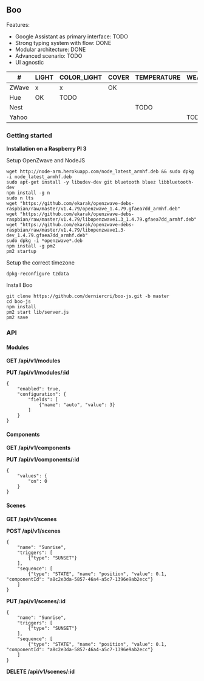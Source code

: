 ## Boo

Features:

  - Google Assistant as primary interface: TODO
  - Strong typing system with flow: DONE
  - Modular architecture: DONE
  - Advanced scenario: TODO
  - UI agnostic

| #         | LIGHT   | COLOR_LIGHT | COVER     | TEMPERATURE | WEATHER  |
| --------- | ------- | ----------- | --------- | ----------- | -------- |
| ZWave     | x       | x           | OK        |             |          |
| Hue       | OK      | TODO        |           |             |          |
| Nest      |         |             |           | TODO        |          |
| Yahoo     |         |             |           |             | TODO     |


### Getting started

__Installation on a Raspberry PI 3__

Setup OpenZwave and NodeJS
```
wget http://node-arm.herokuapp.com/node_latest_armhf.deb && sudo dpkg -i node_latest_armhf.deb
sudo apt-get install -y libudev-dev git bluetooth bluez libbluetooth-dev
npm install -g n
sudo n lts
wget "https://github.com/ekarak/openzwave-debs-raspbian/raw/master/v1.4.79/openzwave_1.4.79.gfaea7dd_armhf.deb"
wget "https://github.com/ekarak/openzwave-debs-raspbian/raw/master/v1.4.79/libopenzwave1.3_1.4.79.gfaea7dd_armhf.deb"
wget "https://github.com/ekarak/openzwave-debs-raspbian/raw/master/v1.4.79/libopenzwave1.3-dev_1.4.79.gfaea7dd_armhf.deb"
sudo dpkg -i *openzwave*.deb
npm install -g pm2
pm2 startup
```

Setup the correct timezone
```
dpkg-reconfigure tzdata
```

Install Boo
```
git clone https://github.com/derniercri/boo-js.git -b master
cd boo-js
npm install
pm2 start lib/server.js
pm2 save
```

### API

#### Modules

__GET /api/v1/modules__

__PUT /api/v1/modules/:id__

```
{
	"enabled": true,
	"configuration": {
		"fields": [
			{"name": "auto", "value": 3}
		]
	}
}
```

#### Components

__GET /api/v1/components__

__PUT /api/v1/components/:id__

```
{
	"values": {
		"on": 0
	}
}
```

#### Scenes

__GET /api/v1/scenes__

__POST /api/v1/scenes__

```
{
	"name": "Sunrise",
	"triggers": [
		{"type": "SUNSET"}
	],
	"sequence": [
		{"type": "STATE", "name": "position", "value": 0.1, "componentId": "a8c2e3da-5857-46a4-a5c7-1396e9ab2ecc"}
	]
}
```

__PUT /api/v1/scenes/:id__

```
{
	"name": "Sunrise",
	"triggers": [
		{"type": "SUNSET"}
	],
	"sequence": [
		{"type": "STATE", "name": "position", "value": 0.1, "componentId": "a8c2e3da-5857-46a4-a5c7-1396e9ab2ecc"}
	]
}
```

__DELETE /api/v1/scenes/:id__
